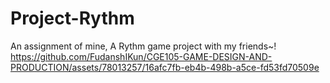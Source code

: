 # Project-Rythm
An assignment of mine, A Rythm game project with my friends~!
https://github.com/FudanshIKun/CGE105-GAME-DESIGN-AND-PRODUCTION/assets/78013257/16afc7fb-eb4b-498b-a5ce-fd53fd70509e
